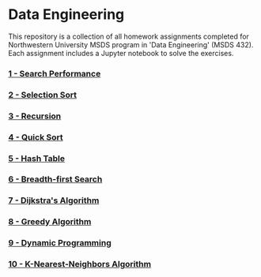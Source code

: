 # Data Engineering

<p>This repository is a collection of all homework assignments completed for Northwestern University MSDS program in 'Data Engineering' (MSDS 432). Each assignment includes a Jupyter notebook to solve the exercises.</p>
  
<h3><a href="https://github.com/bmoretz/MS-DataScience/blob/master/Data%20Engineering/01_SearchPerformance.ipynb">1 - Search Performance</a></h3>

<h3><a href="https://github.com/bmoretz/MS-DataScience/blob/master/Data%20Engineering/02_SortPerformance.ipynb">2 - Selection Sort</a></h3>

<h3><a href="https://github.com/bmoretz/MS-DataScience/blob/master/Data%20Engineering/03_Recursion.ipynb">3 - Recursion</a></h3>
 
<h3><a href="https://github.com/bmoretz/MS-DataScience/blob/master/Data%20Engineering/04_QuickSort.ipynb">4 - Quick Sort</a></h3>

<h3><a href="https://github.com/bmoretz/MS-DataScience/blob/master/Data%20Engineering/05_HashTable.ipynb">5 - Hash Table</a></h3>

<h3><a href="https://github.com/bmoretz/MS-DataScience/blob/master/Data%20Engineering/06_BreadthFirstSearch.ipynb">6 - Breadth-first Search</a></h3>

<h3><a href="https://github.com/bmoretz/MS-DataScience/blob/master/Data%20Engineering/07_DijkstrasAlgorithm.ipynb">7 - Dijkstra's Algorithm</a></h3>

<h3><a href="https://github.com/bmoretz/MS-DataScience/blob/master/Data%20Engineering/08_GreedyAlgorithm.ipynb">8 - Greedy Algorithm</a></h3>

<h3><a href="https://github.com/bmoretz/MS-DataScience/blob/master/Data%20Engineering/09_DynamicProgramming.ipynb">9 - Dynamic Programming</a></h3>

<h3><a href="https://github.com/bmoretz/MS-DataScience/blob/master/Data%20Engineering/10_KNN.ipynb">10 - K-Nearest-Neighbors Algorithm</a></h3>
